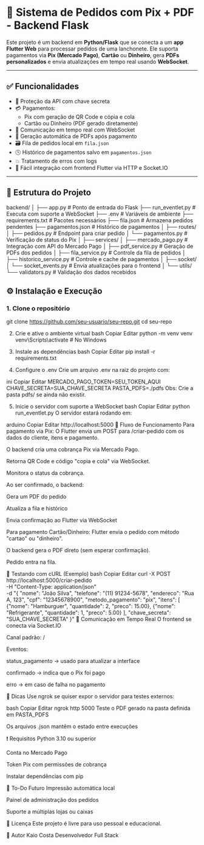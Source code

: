 # 🧾 Sistema de Pedidos com Pix + PDF - Backend Flask

Este projeto é um backend em **Python/Flask** que se conecta a um **app Flutter Web** para processar pedidos de uma lanchonete. Ele suporta pagamentos via **Pix (Mercado Pago)**, **Cartão** ou **Dinheiro**, gera **PDFs personalizados** e envia atualizações em tempo real usando **WebSocket**.

---

## ✅ Funcionalidades

- 🔐 Proteção da API com chave secreta
- 💳 Pagamentos:
  - Pix com geração de QR Code e cópia e cola
  - Cartão ou Dinheiro (PDF gerado diretamente)
- 📡 Comunicação em tempo real com WebSocket
- 🧾 Geração automática de PDFs após pagamento
- 🗃️ Fila de pedidos local em `fila.json`
- 🕓 Histórico de pagamentos salvo em `pagamentos.json`
- 💥 Tratamento de erros com logs
- 🔌 Fácil integração com frontend Flutter via HTTP e Socket.IO

---

## 📂 Estrutura do Projeto

backend/
│
├── app.py # Ponto de entrada do Flask
├── run_eventlet.py # Executa com suporte a WebSocket
├── .env # Variáveis de ambiente
├── requirements.txt # Pacotes necessários
├── fila.json # Armazena pedidos pendentes
├── pagamentos.json # Histórico de pagamentos
│
├── routes/
│ ├── pedidos.py # Endpoint para criar pedido
│ └── pagamentos.py # Verificação de status do Pix
│
├── services/
│ ├── mercado_pago.py # Integração com API do Mercado Pago
│ ├── pdf_service.py # Geração de PDFs dos pedidos
│ ├── fila_service.py # Controle da fila de pedidos
│ ├── historico_service.py # Controle e cache de pagamentos
│
├── socket/
│ └── socket_events.py # Envia atualizações para o frontend
│
└── utils/
└── validators.py # Validação dos dados recebidos



## ⚙️ Instalação e Execução

### 1. Clone o repositório


git clone https://github.com/seu-usuario/seu-repo.git
cd seu-repo

2. Crie e ative o ambiente virtual
bash
Copiar
Editar
python -m venv venv
venv\Scripts\activate  # No Windows

4. Instale as dependências
bash
Copiar
Editar
pip install -r requirements.txt

6. Configure o .env
Crie um arquivo .env na raiz do projeto com:

ini
Copiar
Editar
MERCADO_PAGO_TOKEN=SEU_TOKEN_AQUI
CHAVE_SECRETA=SUA_CHAVE_SECRETA
PASTA_PDFS=./pdfs
Obs: Crie a pasta pdfs/ se ainda não existir.

5. Inicie o servidor com suporte a WebSocket
bash
Copiar
Editar
python run_eventlet.py
O servidor estará rodando em:

arduino
Copiar
Editar
http://localhost:5000
🔁 Fluxo de Funcionamento
Para pagamento via Pix:
O Flutter envia um POST para /criar-pedido com os dados do cliente, itens e pagamento.

O backend cria uma cobrança Pix via Mercado Pago.

Retorna QR Code e código "copia e cola" via WebSocket.

Monitora o status da cobrança.

Ao ser confirmado, o backend:

Gera um PDF do pedido

Atualiza a fila e histórico

Envia confirmação ao Flutter via WebSocket

Para pagamento Cartão/Dinheiro:
Flutter envia o pedido com método "cartao" ou "dinheiro".

O backend gera o PDF direto (sem esperar confirmação).

Pedido entra na fila.

🧪 Testando com cURL (Exemplo)
bash
Copiar
Editar
curl -X POST http://localhost:5000/criar-pedido \
-H "Content-Type: application/json" \
-d "{
  \"nome\": \"João Silva\",
  \"telefone\": \"(11) 91234-5678\",
  \"endereco\": \"Rua A, 123\",
  \"cpf\": \"12345678900\",
  \"metodo_pagamento\": \"pix\",
  \"itens\": [
    {\"nome\": \"Hamburguer\", \"quantidade\": 2, \"preco\": 15.00},
    {\"nome\": \"Refrigerante\", \"quantidade\": 1, \"preco\": 5.00}
  ],
  \"chave_secreta\": \"SUA_CHAVE_SECRETA\"
}"
💬 Comunicação em Tempo Real
O frontend se conecta via Socket.IO

Canal padrão: /

Eventos:

status_pagamento → usado para atualizar a interface

confirmado → indica que o Pix foi pago

erro → em caso de falha no pagamento

🧠 Dicas
Use ngrok se quiser expor o servidor para testes externos:

bash
Copiar
Editar
ngrok http 5000
Teste o PDF gerado na pasta definida em PASTA_PDFS

Os arquivos .json mantêm o estado entre execuções

❗ Requisitos
Python 3.10 ou superior

Conta no Mercado Pago

Token Pix com permissões de cobrança

Instalar dependências com pip

📌 To-Do Futuro
 Impressão automática local

 Painel de administração dos pedidos

 Suporte a múltiplas lojas ou caixas

📄 Licença
Este projeto é livre para uso pessoal e educacional.

👤 Autor
Kaio Costa
Desenvolvedor Full Stack

